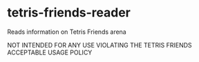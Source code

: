 tetris-friends-reader
=====================

Reads information on Tetris Friends arena

NOT INTENDED FOR ANY USE VIOLATING THE TETRIS FRIENDS ACCEPTABLE USAGE POLICY
